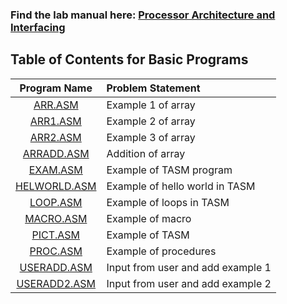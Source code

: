 ### Find the lab manual here: [Processor Architecture and Interfacing](../PIL.pdf)

## Table of Contents for Basic Programs

| Program Name                     | Problem Statement                    |
| :-----------------------------:  | :--------------------------------    |
|[ARR.ASM](ARR.ASM)|Example 1 of array|
|[ARR1.ASM](ARR1.ASM)|Example 2 of array|
|[ARR2.ASM](ARR2.ASM)|Example 3 of array|
|[ARRADD.ASM](ARRADD.ASM)|Addition of array|
|[EXAM.ASM](EXAM.ASM)|Example of TASM program|
|[HELWORLD.ASM](HELWORLD.ASM)|Example of hello world in TASM|
|[LOOP.ASM](LOOP.ASM)|Example of loops in TASM|
|[MACRO.ASM](MACRO.ASM)|Example of macro|
|[PICT.ASM](PICT.ASM)|Example of TASM|
|[PROC.ASM](PROC.ASM)|Example of procedures|
|[USERADD.ASM](USERADD.ASM)|Input from user and add example 1|
|[USERADD2.ASM](USERADD2.ASM)|Input from user and add example 2|

